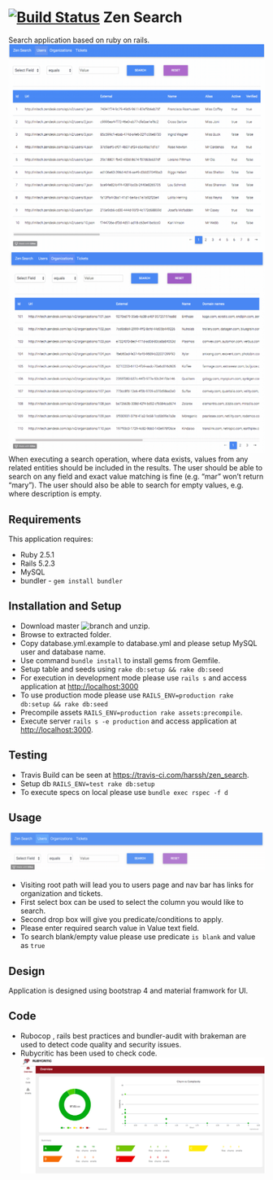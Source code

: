 
[![Build Status](https://travis-ci.com/harssh/zen_search.svg?token=BVW2o4hfR7sCCYShDufF&branch=master)](https://travis-ci.com/harssh/zen_search)
 Zen Search
 ================
 Search application based on ruby on rails.
![Demonstration](SearchDemo.gif)
![Demonstration](SearchdemoforBlankvalue.gif)
When executing a search operation, where data exists, values from any related entities should be included in the results. The user should be able to search on any field and exact value matching is fine (e.g. “mar” won’t return “mary”). The user should also be able to search for empty values, e.g. where description is empty.


## Requirements

This application requires:
- Ruby 2.5.1
- Rails 5.2.3
- MySQL
- bundler -  `gem install bundler`

## Installation and Setup
- Download master ![branch](https://github.com/harssh/zen_search.git) and unzip.
- Browse to extracted folder.
- Copy database.yml.example to database.yml and please setup MySQL user and database name.
- Use command `bundle install` to install gems from Gemfile.
- Setup table and seeds using `rake db:setup && rake db:seed`
- For execution in development mode please use `rails s` and access application at [http://localhost:3000](http://localhost:3000/)
- To use production mode please use `RAILS_ENV=production rake db:setup && rake db:seed`
- Precompile assets `RAILS_ENV=production rake assets:precompile`.
- Execute server `rails s -e production` and access application at [http://localhost:3000](http://localhost:3000/).

## Testing
- Travis Build can be seen at https://travis-ci.com/harssh/zen_search.
- Setup db `RAILS_ENV=test rake db:setup`
- To execute specs on local please use `bundle exec rspec -f d`

## Usage
![Fields](fields.gif)

- Visiting root path will lead you to users page and nav bar has links for organization and tickets.
- First select box can be used to select the column you would like to search.
- Second drop box will give you predicate/conditions to apply.
- Please enter required search value in Value text field.
- To search blank/empty value please use predicate `is blank` and value as `true`

## Design
Application is designed using bootstrap 4 and material framwork for UI.

## Code
- Rubocop , rails best practices and bundler-audit with brakeman are used to detect code quality and security issues.
- Rubycritic has been used to check code.
![rubycritic](rubycritic.png)


